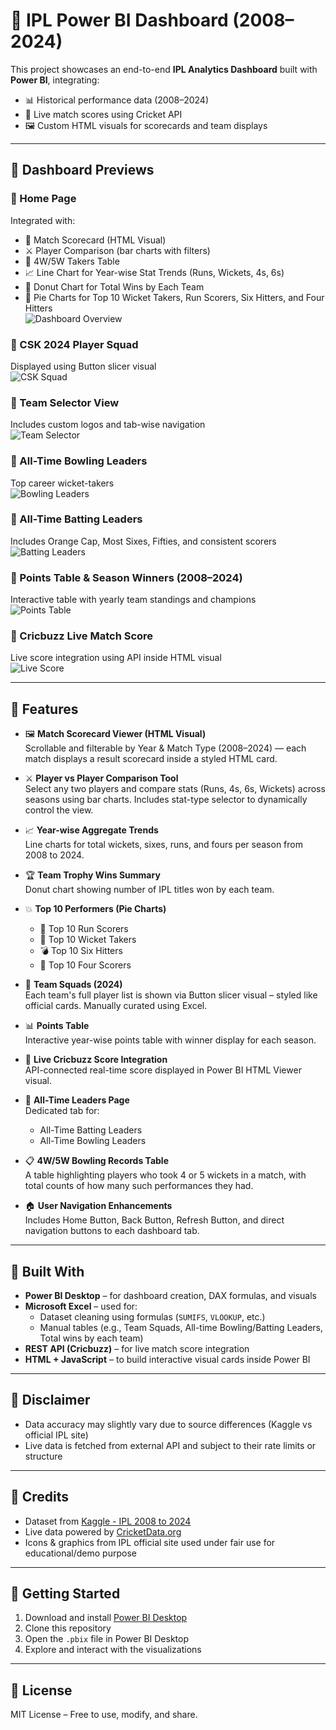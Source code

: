 
# 🏏 IPL Power BI Dashboard (2008–2024)

This project showcases an end-to-end **IPL Analytics Dashboard** built with **Power BI**, integrating:
- 📊 Historical performance data (2008–2024)
- 🔴 Live match scores using Cricket API
- 🖼️ Custom HTML visuals for scorecards and team displays

---

## 📸 Dashboard Previews

### 📍 Home Page  
Integrated with:
- 🎯 Match Scorecard (HTML Visual)
- ⚔️ Player Comparison (bar charts with filters)
- 🎯 4W/5W Takers Table
- 📈 Line Chart for Year-wise Stat Trends (Runs, Wickets, 4s, 6s)
- 🍩 Donut Chart for Total Wins by Each Team
- 🥧 Pie Charts for Top 10 Wicket Takers, Run Scorers, Six Hitters, and Four Hitters  
![Dashboard Overview](./dashboard_image1.png)

### 📍 CSK 2024 Player Squad  
Displayed using Button slicer visual  
![CSK Squad](./dashboard_image2.png)

### 📍 Team Selector View  
Includes custom logos and tab-wise navigation  
![Team Selector](./dashboard_image3.png)

### 📍 All-Time Bowling Leaders  
Top career wicket-takers  
![Bowling Leaders](./dashboard_image4.png)

### 📍 All-Time Batting Leaders  
Includes Orange Cap, Most Sixes, Fifties, and consistent scorers  
![Batting Leaders](./dashboard_image5.png)

### 📍 Points Table & Season Winners (2008–2024)  
Interactive table with yearly team standings and champions  
![Points Table](./dashboard_image6.png)

### 📍 Cricbuzz Live Match Score  
Live score integration using API inside HTML visual  
![Live Score](./dashboard_image7.png)

---

## 📌 Features

- 🖼️ **Match Scorecard Viewer (HTML Visual)**  
  Scrollable and filterable by Year & Match Type (2008–2024) — each match displays a result scorecard inside a styled HTML card.

- ⚔️ **Player vs Player Comparison Tool**  
  Select any two players and compare stats (Runs, 4s, 6s, Wickets) across seasons using bar charts. Includes stat-type selector to dynamically control the view.

- 📈 **Year-wise Aggregate Trends**  
  Line charts for total wickets, sixes, runs, and fours per season from 2008 to 2024.

- 🏆 **Team Trophy Wins Summary**  
  Donut chart showing number of IPL titles won by each team.

- 💥 **Top 10 Performers (Pie Charts)**  
  - 🏏 Top 10 Run Scorers  
  - 🎯 Top 10 Wicket Takers  
  - 💣 Top 10 Six Hitters  
  - 🚩 Top 10 Four Scorers  

- 🧢 **Team Squads (2024)**  
  Each team's full player list is shown via Button slicer visual – styled like official cards. Manually curated using Excel.

- 📊 **Points Table**  
  Interactive year-wise points table with winner display for each season.

- 🔴 **Live Cricbuzz Score Integration**  
  API-connected real-time score displayed in Power BI HTML Viewer visual.

- 🏅 **All-Time Leaders Page**  
  Dedicated tab for:
  - All-Time Batting Leaders
  - All-Time Bowling Leaders

- 📋 **4W/5W Bowling Records Table**  
  A table highlighting players who took 4 or 5 wickets in a match, with total counts of how many such performances they had.

- 🏠 **User Navigation Enhancements**  
  Includes Home Button, Back Button, Refresh Button, and direct navigation buttons to each dashboard tab.

---

## 🧰 Built With

- **Power BI Desktop** – for dashboard creation, DAX formulas, and visuals  
- **Microsoft Excel** – used for:
  - Dataset cleaning using formulas (`SUMIFS`, `VLOOKUP`, etc.)
  - Manual tables (e.g., Team Squads, All-time Bowling/Batting Leaders, Total wins by each team)
- **REST API (Cricbuzz)** – for live match score integration  
- **HTML + JavaScript** – to build interactive visual cards inside Power BI

---

## 📝 Disclaimer

- Data accuracy may slightly vary due to source differences (Kaggle vs official IPL site)
- Live data is fetched from external API and subject to their rate limits or structure

---

## 🙌 Credits

- Dataset from [Kaggle - IPL 2008 to 2024](https://www.kaggle.com/)
- Live data powered by [CricketData.org](https://www.cricketdata.org/)
- Icons & graphics from IPL official site used under fair use for educational/demo purpose

---

## 🚀 Getting Started

1. Download and install [Power BI Desktop](https://powerbi.microsoft.com/desktop/)
2. Clone this repository
3. Open the `.pbix` file in Power BI Desktop
4. Explore and interact with the visualizations

---

## 📃 License

MIT License – Free to use, modify, and share.
